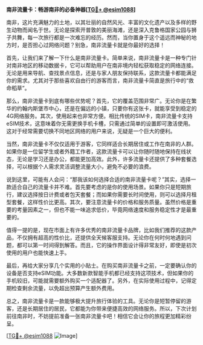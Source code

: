 **南非流量卡：畅游南非的必备神器[[TG💪+ @esim1088](https://t.me/s/esim1088)]**

南非，这片充满魅力的土地，以其壮丽的自然风光、丰富的文化遗产以及多样的野生动物而闻名于世。无论是探索开普敦的美丽海滩，还是深入克鲁格国家公园与狮子共舞，每一次旅行都是一次难忘的经历。然而，当你置身于这个遥远而神秘的地方时，是否担心过网络问题？别急，南非流量卡就是你最好的选择！

首先，让我们来了解一下什么是南非流量卡。简单来说，南非流量卡是一种专门针对南非地区的移动数据卡，它可以帮助用户在南非境内轻松获取稳定的网络连接。无论是用来导航、查找景点信息，还是与家人朋友保持联系，这款流量卡都能满足你的需求。尤其对于那些喜欢自由行的游客而言，南非流量卡简直是旅行中的“救命稻草”。

那么，南非流量卡到底有哪些优势呢？首先，它的覆盖范围非常广。无论你是在繁华的约翰内斯堡市中心，还是在偏远的小镇，只要你有这张卡，就能享受到稳定的4G网络服务。其次，使用起来也非常方便。相比传统的SIM卡，南非流量卡支持eSIM技术，这意味着你无需更换手机卡槽，只需通过简单的设置即可激活使用。这对于经常需要切换不同地区网络的用户来说，无疑是一个巨大的便利。

当然，南非流量卡不仅仅适用于游客，它同样适合长期居住或工作在南非的人群。如果你是一位留学生或者外籍工作者，这款流量卡可以让你随时随地保持在线状态，无论是学习还是办公，都能更加高效。此外，许多流量卡还提供了多种套餐选择，可以根据个人需求灵活调整流量大小，避免不必要的浪费。

说到这里，可能有人会问：“那我该如何选择合适的南非流量卡呢？”其实，选择一款适合自己的流量卡并不难。首先要考虑的是你的使用场景。如果你只是短期旅行，建议选择按日计费或者包天套餐；而如果你需要长时间使用，则可以选择月租型套餐，这样性价比更高。其次，要注意流量卡的价格和服务质量。虽然价格是重要的考量因素之一，但也不能一味追求低价，毕竟网络速度和服务稳定性才是最重要的。

值得一提的是，现在市面上有许多优秀的南非流量卡品牌，比如我们推荐的这款产品，不仅拥有超高的性价比，还提供全天候客服支持。无论你在何时何地遇到问题，都可以第一时间得到解答。而且，它的操作界面设计得非常友好，即使是初次使用的用户也能快速上手。

最后，再给大家分享几个实用的小贴士。在购买南非流量卡之前，一定要确认你的设备是否支持eSIM功能。大多数新款智能手机都已经支持这项技术，但如果你的手机较旧，可能就需要额外购买一个适配器了。另外，在实际使用过程中，记得定期检查剩余流量，以免超出预算产生额外费用。

总之，南非流量卡是一款能够极大提升旅行体验的工具。无论你是短暂停留的游客，还是长期居住的居民，它都能为你带来便捷高效的网络服务。所以，下次计划前往南非时，不妨提前准备一张南非流量卡吧！相信它会让你的旅程更加精彩纷呈。

[[TG💪+ @esim1088](https://t.me/s/esim1088) ![Image](https://i.postimg.cc/4NQfJmqS/Snipaste-2025-05-13-00-14-12.png)]
